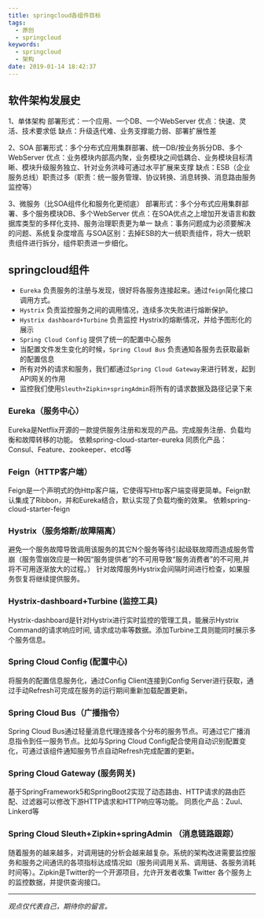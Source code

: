 ```yaml
---
title: springcloud各组件目标
tags:
  - 原创
  - springcloud
keywords:
  - springcloud
  - 架构
date: 2019-01-14 18:42:37
---
```


## 软件架构发展史
1、单体架构
部署形式：一个应用、一个DB、一个WebServer
优点：快速、灵活、技术要求低
缺点：升级迭代难、业务支撑能力弱、部署扩展性差

2、SOA
部署形式：多个分布式应用集群部署、统一DB/按业务拆分DB、多个WebServer
优点：业务模块内部高内聚，业务模块之间低耦合、业务模块目标清晰、模块升级服务独立、针对业务洪峰可通过水平扩展来支撑
缺点：ESB（企业服务总线）职责过多（职责：统一服务管理、协议转换、消息转换、消息路由服务监控等）

3、微服务（比SOA组件化和服务化更彻底）
部署形式：多个分布式应用集群部署、多个服务模块DB、多个WebServer
优点：在SOA优点之上增加开发语言和数据库类型的多样化支持、服务治理职责更为单一
缺点：事务问题成为必须要解决的问题、系统复杂度增高
与SOA区别：去掉ESB的大一统职责组件，将大一统职责组件进行拆分，组件职责进一步细化。

## springcloud组件

* `Eureka` 负责服务的注册与发现，很好将各服务连接起来。通过`feign`简化接口调用方式。
* `Hystrix` 负责监控服务之间的调用情况，连续多次失败进行熔断保护。
* `Hystrix dashboard+Turbine` 负责监控 Hystrix的熔断情况，并给予图形化的展示
* `Spring Cloud Config` 提供了统一的配置中心服务
* 当配置文件发生变化的时候，`Spring Cloud Bus` 负责通知各服务去获取最新的配置信息
* 所有对外的请求和服务，我们都通过`Spring Cloud Gateway`来进行转发，起到API网关的作用
* 监控我们使用`Sleuth+Zipkin+springAdmin`将所有的请求数据及路径记录下来

### Eureka（服务中心）
Eureka是Netflix开源的一款提供服务注册和发现的产品。完成服务注册、负载均衡和故障转移的功能。
依赖spring-cloud-starter-eureka
同质化产品：Consul、Feature、zookeeper、etcd等

### Feign（HTTP客户端）
Feign是一个声明式的伪Http客户端，它使得写Http客户端变得更简单。Feign默认集成了Ribbon，并和Eureka结合，默认实现了负载均衡的效果。
依赖spring-cloud-starter-feign

### Hystrix（服务熔断/故障隔离）
避免一个服务故障导致调用该服务的其它N个服务等待引起级联故障而造成服务雪崩（服务雪崩效应是一种因“服务提供者”的不可用导致“服务消费者”的不可用,并将不可用逐渐放大的过程。）
针对故障服务Hystrix会间隔时间进行检查，如果服务恢复将继续提供服务。

### Hystrix-dashboard+Turbine (监控工具)
Hystrix-dashboard是针对Hystrix进行实时监控的管理工具，能展示Hystrix Command的请求响应时间, 请求成功率等数据。添加Turbine工具则能同时展示多个服务信息。

### Spring Cloud Config (配置中心)
将服务的配置信息服务化，通过Config Client连接到Config Server进行获取，通过手动Refresh可完成在服务的运行期间重新加载配置更新。

### Spring Cloud Bus（广播指令）
Spring Cloud Bus通过轻量消息代理连接各个分布的服务节点。可通过它广播消息指令到任一服务节点。比如与Spring Cloud Config配合使用自动识别配置变化，可通过该组件通知服务节点自动Refresh完成配置的更新。

### Spring Cloud Gateway (服务网关)
基于SpringFramework5和SpringBoot2实现了动态路由、HTTP请求的路由匹配、过滤器可以修改下游HTTP请求和HTTP响应等功能。
同质化产品：Zuul、Linkerd等

### Spring Cloud Sleuth+Zipkin+springAdmin （消息链路跟踪）
随着服务的越来越多，对调用链的分析会越来越复杂。系统的架构改进需要监控服务和服务之间通讯的各项指标达成情况如（服务间调用关系、调用链、各服务消耗时间等）。Zipkin是Twitter的一个开源项目，允许开发者收集 Twitter 各个服务上的监控数据，并提供查询接口。

-----

*观点仅代表自己，期待你的留言。*
